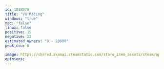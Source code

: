 ```yaml
---
id: 1018870
title: "VR Racing"
windows: "true"
mac: "false"
linux: false
positive: 15
negative: 22
estimated_owners: "0 - 20000"
peak_ccu: 0

image: https://shared.akamai.steamstatic.com/store_item_assets/steam/apps/1018870/header.jpg?t=1588552099
opinions:
---
```

